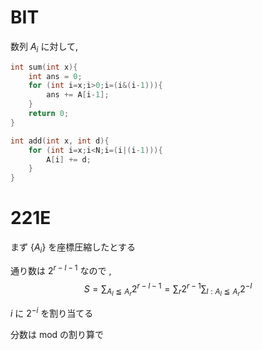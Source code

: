 
# BIT


数列 $A_i$ に対して, 

```c++
int sum(int x){
	int ans = 0;
	for (int i=x;i>0;i=(i&(i-1))){
		ans += A[i-1];
	}
	return 0;
}
```

```c++
int add(int x, int d){
	for (int i=x;i<N;i=(i|(i-1))){
		A[i] += d;
	}
}
```

# 221E

まず $\{A_i\}$ を座標圧縮したとする

通り数は $2^{r-l-1}$  なので , $$
S = \sum_{A_l\leqq A_r} 2^{r-l-1} = \sum_{r} 2^{r-1} \sum_{l : A_l\leqq A_r} 2^{-l}
$$

$i$ に $2^{-i}$ を割り当てる


分数は mod の割り算で